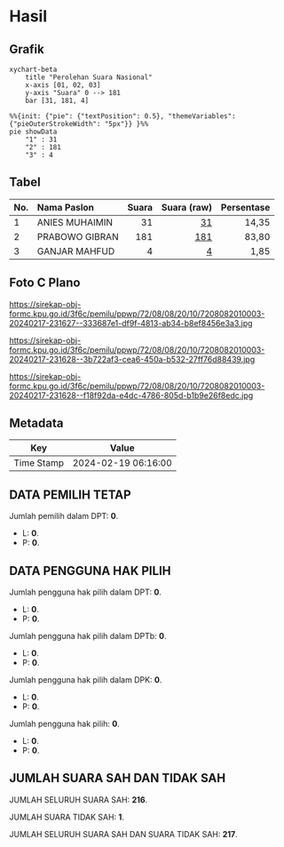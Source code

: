 # Hasil

## Grafik

```mermaid
xychart-beta
    title "Perolehan Suara Nasional"
    x-axis [01, 02, 03]
    y-axis "Suara" 0 --> 181
    bar [31, 181, 4]
```

```mermaid
%%{init: {"pie": {"textPosition": 0.5}, "themeVariables": {"pieOuterStrokeWidth": "5px"}} }%%
pie showData
    "1" : 31
    "2" : 181
    "3" : 4
```

## Tabel

| No. | Nama Paslon    | Suara | Suara (raw) | Persentase |
|:--- |:-------------- | -----:| -----------:| ----------:|
| 1   | ANIES MUHAIMIN | 31    | [31][p-1]   | 14,35      |
| 2   | PRABOWO GIBRAN | 181   | [181][p-2]  | 83,80      |
| 3   | GANJAR MAHFUD  | 4     | [4][p-3]    | 1,85       |


[p-1]: https://github.com/gigit-pemilu/pemilu-2024/blob/main/pilpres/hitung-suara/sub/72-sulawesi-tengah/sub/08-parigi-moutong/sub/08-kasimbar/sub/2010-labuan-donggulu/sub/003-tps/sub/paslon-1.txt
[p-2]: https://github.com/gigit-pemilu/pemilu-2024/blob/main/pilpres/hitung-suara/sub/72-sulawesi-tengah/sub/08-parigi-moutong/sub/08-kasimbar/sub/2010-labuan-donggulu/sub/003-tps/sub/paslon-2.txt
[p-3]: https://github.com/gigit-pemilu/pemilu-2024/blob/main/pilpres/hitung-suara/sub/72-sulawesi-tengah/sub/08-parigi-moutong/sub/08-kasimbar/sub/2010-labuan-donggulu/sub/003-tps/sub/paslon-3.txt

## Foto C Plano

https://sirekap-obj-formc.kpu.go.id/3f6c/pemilu/ppwp/72/08/08/20/10/7208082010003-20240217-231627--333687e1-df9f-4813-ab34-b8ef8456e3a3.jpg

https://sirekap-obj-formc.kpu.go.id/3f6c/pemilu/ppwp/72/08/08/20/10/7208082010003-20240217-231628--3b722af3-cea6-450a-b532-27ff76d88439.jpg

https://sirekap-obj-formc.kpu.go.id/3f6c/pemilu/ppwp/72/08/08/20/10/7208082010003-20240217-231628--f18f92da-e4dc-4786-805d-b1b9e26f8edc.jpg


## Metadata

| Key        | Value               |
| ---------- | ------------------- |
| Time Stamp | 2024-02-19 06:16:00 |


## DATA PEMILIH TETAP

Jumlah pemilih dalam DPT: **0**.
 * L: **0**.
 * P: **0**.

## DATA PENGGUNA HAK PILIH

Jumlah pengguna hak pilih dalam DPT: **0**.
 * L: **0**.
 * P: **0**.

Jumlah pengguna hak pilih dalam DPTb: **0**.
 * L: **0**.
 * P: **0**.

Jumlah pengguna hak pilih dalam DPK: **0**.
 * L: **0**.
 * P: **0**.

Jumlah pengguna hak pilih: **0**.
 * L: **0**.
 * P: **0**.

## JUMLAH SUARA SAH DAN TIDAK SAH

JUMLAH SELURUH SUARA SAH: **216**.

JUMLAH SUARA TIDAK SAH: **1**.

JUMLAH SELURUH SUARA SAH DAN SUARA TIDAK SAH: **217**.


